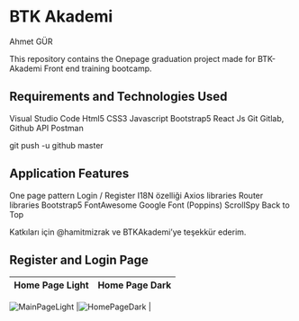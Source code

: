 # BTK Akademi

Ahmet GÜR </br>

This repository contains the Onepage graduation project made for BTK-Akademi Front end training bootcamp. </br>

## Requirements and Technologies Used

Visual Studio Code 
Html5 
CSS3 
Javascript 
Bootstrap5 
React Js 
Git 
Gitlab, Github 
API
Postman

git push -u github master

## Application Features

One page pattern
Login / Register 
I18N özelliği 
Axios libraries
Router libraries 
Bootstrap5 
FontAwesome 
Google Font (Poppins) 
ScrollSpy 
Back to Top



Katkıları için @hamitmizrak ve BTKAkademi’ye teşekkür ederim.

## Register and Login Page

| Home Page Light | Home Page Dark |
| -------------------- | -------------------- |
![MainPageLight](https://github.com/ahmetgurr/BTK-Academy-GraduationProject/assets/92628011/70cc738d-bbb0-4e8d-9ecf-dd53a1ca22bc)
|![HomePageDark](https://github.com/ahmetgurr/BTK-Academy-GraduationProject/assets/92628011/6996fe55-5735-4dfb-81c7-b79bee6995c7)
|

</br>

